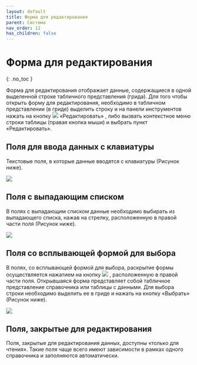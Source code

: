 ```yaml
---
layout: default
title: Форма для редактирования
parent: Система
nav_order: 12
has_children: false
---
```


# Форма для редактирования
{: .no_toc }

Форма для редактирования отображает данные, содержащиеся в одной выделенной строке табличного представления (грида).
Для того чтобы открыть форму для редактирования, необходимо в табличном представлении (в гриде) выделить строку и на панели инструментов нажать на кнопку ![](../../images/redikt.png) «Редактировать» , либо вызвать контекстное меню строки таблицы (правая кнопка мыши) и выбрать пункт «Редактировать».

## Поля для ввода данных с клавиатуры

Текстовые поля, в которые данные вводятся с клавиатуры (Рисунок ниже).

![](../../images/redikt1.png)

## Поля с выпадающим списком

В полях с выпадающим списком данные необходимо выбирать из выпадающего списка, нажав на стрелку, расположенную в правой части поля (Рисунок ниже).

![](../../images/redikt2.png)

## Поля со всплывающей формой для выбора

В полях, со всплывающей формой для выбора, раскрытие формы осуществляется нажатием на кнопку ![](../../images/redikt3.png) , расположенную в правой части поля.
Открывшаяся форма представляет собой табличное представление справочника или таблицы с данными. Для выбора строки необходимо выделить ее в гриде и нажать на кнопку «Выбрать» (Рисунок ниже).

![](../../images/redikt4.png)

## Поля, закрытые для редактирования

Поля, закрытые для редактирования данных, доступны «только для чтения». Такие поля чаще всего имеют зависимости в рамках одного справочника и заполняются автоматически.
